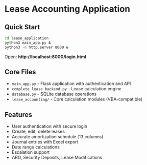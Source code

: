 # Lease Accounting Application

## Quick Start

```bash
cd lease_application
python3 main_app.py &
python3 -m http.server 8000 &
```

Open: **http://localhost:8000/login.html**

## Core Files

- `main_app.py` - Flask application with authentication and API
- `complete_lease_backend.py` - Lease calculation engine
- `database.py` - SQLite database operations
- `lease_accounting/` - Core calculation modules (VBA-compatible)

## Features

- User authentication with secure login
- Create, edit, delete leases
- Accurate amortization schedule (13 columns)
- Journal entries with Excel export
- Date range calculations
- Escalation support
- ARO, Security Deposits, Lease Modifications

